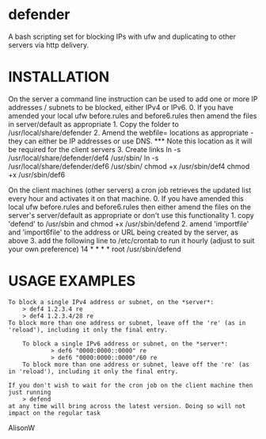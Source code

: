 # defender
A bash scripting set for blocking IPs with ufw and duplicating to other servers via http delivery.

INSTALLATION
============

On the server a command line instruction can be used to add one or more IP addresses / subnets to be blocked, either IPv4 or IPv6.
	0. If you have amended your local ufw before.rules and before6.rules then amend the files in server/default as appropriate
	1. Copy the folder to /usr/local/share/defender
        2. Amend the webfile= locations as appropriate - they can either be IP addresses or use DNS.
		*** Note this location as it will be required for the client servers
        3. Create links
		ln -s /usr/local/share/defender/def4 /usr/sbin/
		ln -s /usr/local/share/defender/def6 /usr/sbin/
		chmod +x /usr/sbin/def4
                chmod +x /usr/sbin/def6

On the client machines (other servers) a cron job retrieves the updated list every hour and activates it on that machine.
        0. If you have amended this local ufw before.rules and before6.rules then either amend the files on the server's server/default as appropriate or don't use this functionality
	1. copy 'defend' to /usr/sbin and chmod +x /usr/sbin/defend
	2. amend 'importfile' and 'import6file' to the address or URL being created by the server, as above
	3. add the following line to /etc/crontab to run it hourly (adjust to suit your own preference)
		14 *    * * *   root    /usr/sbin/defend

USAGE EXAMPLES
==============

	To block a single IPv4 address or subnet, on the *server*:
		> def4 1.2.3.4 re
		> def4 1.2.3.4/28 re
	To block more than one address or subnet, leave off the 're' (as in 'reload'), including it only the final entry.

        To block a single IPv6 address or subnet, on the *server*:
                > def6 "0000:0000::0000" re   
                > def6 "0000:0000::0000"/60 re
        To block more than one address or subnet, leave off the 're' (as in 'reload'), including it only the final entry.

	If you don't wish to wait for the cron job on the client machine then just running
		> defend
	at any time will bring across the latest version. Doing so will not impact on the regular task


AlisonW
